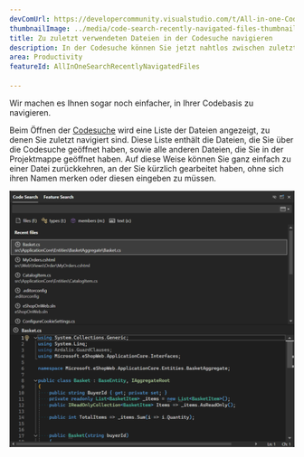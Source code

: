 ```yaml
---
devComUrl: https://developercommunity.visualstudio.com/t/All-in-one-Code-Search-should-support-re/10577370
thumbnailImage: ../media/code-search-recently-navigated-files-thumbnail.png
title: Zu zuletzt verwendeten Dateien in der Codesuche navigieren
description: In der Codesuche können Sie jetzt nahtlos zwischen zuletzt verwendeten Dateien wechseln.
area: Productivity
featureId: AllInOneSearchRecentlyNavigatedFiles

---
```



Wir machen es Ihnen sogar noch einfacher, in Ihrer Codebasis zu navigieren. 

Beim Öffnen der [Codesuche](vscmd://Edit.NavigateTo) wird eine Liste der Dateien angezeigt, zu denen Sie zuletzt navigiert sind. Diese Liste enthält die Dateien, die Sie über die Codesuche geöffnet haben, sowie alle anderen Dateien, die Sie in der Projektmappe geöffnet haben. Auf diese Weise können Sie ganz einfach zu einer Datei zurückkehren, an der Sie kürzlich gearbeitet haben, ohne sich ihren Namen merken oder diesen eingeben zu müssen.

![Bei fehlender Abfrage werden die zuletzt verwendeten Dateien angezeigt](../media/code-search-recently-navigated-files.png)
